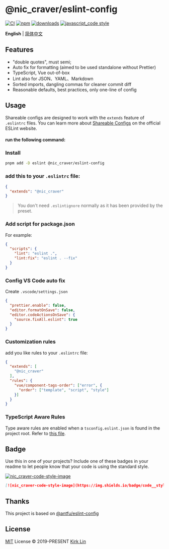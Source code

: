 # @nic_craver/eslint-config
[![CI][ci-image]][ci-url] [![npm][npm-image]][npm-url] [![downloads][downloads-image]][downloads-url] [![javascript_code style][code-style-image]][code-style-url]

[ci-image]: https://github.com/nic_craver/eslint-config/actions/workflows/release.yml/badge.svg?branch=master
[ci-url]: https://github.com/nic_craver/eslint-config/actions/workflows/release.yml
[npm-image]: https://img.shields.io/npm/v/@nic_craver/eslint-config.svg
[npm-url]: https://npmjs.org/package/@nic_craver/eslint-config
[downloads-image]: https://img.shields.io/npm/dm/@nic_craver/eslint-config.svg
[downloads-url]: https://npmjs.org/package/@nic_craver/eslint-config
[code-style-image]: https://img.shields.io/badge/code__style-%40nic_craver%2Feslint--config-brightgreen
[code-style-url]: https://github.com/nic_craver/eslint-config/

<div align='left'>
<b>English</b> | <a href="README.zh-cn.md">简体中文</a>
<br>
</div>

## Features

- "double quotes", must semi;
- Auto fix for formatting (aimed to be used standalone without Prettier)
- TypeScript, Vue out-of-box
- Lint also for JSON、YAML、Markdown
- Sorted imports, dangling commas for cleaner commit diff
- Reasonable defaults, best practices, only one-line of config

## Usage

Shareable configs are designed to work with the `extends` feature of `.eslintrc` files.
You can learn more about
[Shareable Configs](http://eslint.org/docs/developer-guide/shareable-configs) on the
official ESLint website.

####  run the following command:

### Install

```bash
pnpm add -D eslint @nic_craver/eslint-config
```
### add this to your `.eslintrc` file:

```json
{
  "extends": "@nic_craver"
}
```

> You don't need `.eslintignore` normally as it has been provided by the preset.

### Add script for package.json

For example:

```json
{
  "scripts": {
    "lint": "eslint .",
    "lint:fix": "eslint . --fix"
  }
}
```

### Config VS Code auto fix

Create `.vscode/settings.json`

```json
{
  "prettier.enable": false,
  "editor.formatOnSave": false,
  "editor.codeActionsOnSave": {
    "source.fixAll.eslint": true
  }
}
```
### Customization rules
add you like rules to your `.eslintrc` file:
```json
{
  "extends": [
    "@nic_craver"
  ],
  "rules": {
    "vue/component-tags-order": ["error", {
      "order": ["template", "script", "style"]
    }]
  }
}
```
### TypeScript Aware Rules

Type aware rules are enabled when a `tsconfig.eslint.json` is found in the project root. Refer to [this file](https://github.com/nic_craver/eslint-config/blob/master/packages/typescript/index.js#L17).

## Badge

Use this in one of your projects? Include one of these badges in your readme to
let people know that your code is using the standard style.


[![nic_craver-code-style-image](https://img.shields.io/badge/code__style-%40nic_craver%2Feslint--config-brightgreen)](https://github.com/nic_craver/eslint-config/)

```markdown
[![nic_craver-code-style-image](https://img.shields.io/badge/code__style-%40nic_craver%2Feslint--config-brightgreen)](https://github.com/nic_craver/eslint-config/)
```

[code-style-image]: https://img.shields.io/badge/code__style-%40nic_craver%2Feslint--config-brightgreen
[code-style-url]: https://github.com/nic_craver/eslint-config/

## Thanks
This project is based on [@antfu/eslint-config](https://github.com/antfu/eslint-config)

## License

[MIT](./LICENSE) License &copy; 2019-PRESENT [Kirk Lin](https://github.com/nic_craver)

